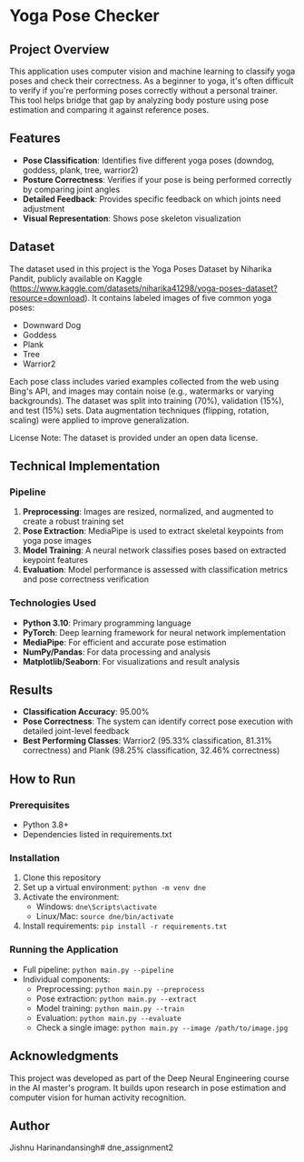 # Yoga Pose Checker

## Project Overview
This application uses computer vision and machine learning to classify yoga poses and check their correctness. As a beginner to yoga, it's often difficult to verify if you're performing poses correctly without a personal trainer. This tool helps bridge that gap by analyzing body posture using pose estimation and comparing it against reference poses.

## Features
- **Pose Classification**: Identifies five different yoga poses (downdog, goddess, plank, tree, warrior2)
- **Posture Correctness**: Verifies if your pose is being performed correctly by comparing joint angles
- **Detailed Feedback**: Provides specific feedback on which joints need adjustment
- **Visual Representation**: Shows pose skeleton visualization

## Dataset
The dataset used in this project is the Yoga Poses Dataset by Niharika Pandit, publicly available on Kaggle (https://www.kaggle.com/datasets/niharika41298/yoga-poses-dataset?resource=download). It contains labeled images of five common yoga poses:

- Downward Dog
- Goddess
- Plank
- Tree
- Warrior2

Each pose class includes varied examples collected from the web using Bing's API, and images may contain noise (e.g., watermarks or varying backgrounds). The dataset was split into training (70%), validation (15%), and test (15%) sets. Data augmentation techniques (flipping, rotation, scaling) were applied to improve generalization.

License Note: The dataset is provided under an open data license.

## Technical Implementation

### Pipeline
1. **Preprocessing**: Images are resized, normalized, and augmented to create a robust training set
2. **Pose Extraction**: MediaPipe is used to extract skeletal keypoints from yoga pose images
3. **Model Training**: A neural network classifies poses based on extracted keypoint features
4. **Evaluation**: Model performance is assessed with classification metrics and pose correctness verification

### Technologies Used
- **Python 3.10**: Primary programming language
- **PyTorch**: Deep learning framework for neural network implementation
- **MediaPipe**: For efficient and accurate pose estimation
- **NumPy/Pandas**: For data processing and analysis
- **Matplotlib/Seaborn**: For visualizations and result analysis

## Results
- **Classification Accuracy**: 95.00%
- **Pose Correctness**: The system can identify correct pose execution with detailed joint-level feedback
- **Best Performing Classes**: Warrior2 (95.33% classification, 81.31% correctness) and Plank (98.25% classification, 32.46% correctness)

## How to Run

### Prerequisites
- Python 3.8+ 
- Dependencies listed in requirements.txt

### Installation
1. Clone this repository
2. Set up a virtual environment: `python -m venv dne`
3. Activate the environment: 
   - Windows: `dne\Scripts\activate`
   - Linux/Mac: `source dne/bin/activate`
4. Install requirements: `pip install -r requirements.txt`

### Running the Application
- Full pipeline: `python main.py --pipeline`
- Individual components:
  - Preprocessing: `python main.py --preprocess`
  - Pose extraction: `python main.py --extract`
  - Model training: `python main.py --train`
  - Evaluation: `python main.py --evaluate`
  - Check a single image: `python main.py --image /path/to/image.jpg`

## Acknowledgments
This project was developed as part of the Deep Neural Engineering course in the AI master's program. It builds upon research in pose estimation and computer vision for human activity recognition.

## Author 
Jishnu Harinandansingh# dne_assignment2

